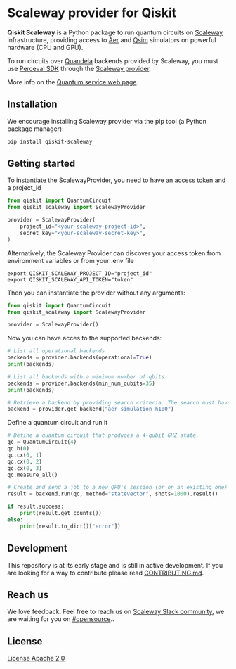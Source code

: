 # Scaleway provider for Qiskit

**Qiskit Scaleway** is a Python package to run quantum circuits on [Scaleway](https://www.scaleway.com/en/) infrastructure, providing access to [Aer](https://github.com/Qiskit/qiskit-aer) and [Qsim](https://github.com/quantumlib/qsim) simulators on powerful hardware (CPU and GPU).

To run circuits over [Quandela](https://www.quandela.com/) backends provided by Scaleway, you must use [Perceval SDK](https://perceval.quandela.net/) through the [Scaleway provider](https://perceval.quandela.net/docs/providers.html).

More info on the [Quantum service web page](https://labs.scaleway.com/en/qaas/).

## Installation

We encourage installing Scaleway provider via the pip tool (a Python package manager):

```bash
pip install qiskit-scaleway
```

## Getting started

To instantiate the ScalewayProvider, you need to have an access token and a project_id

```python
from qiskit import QuantumCircuit
from qiskit_scaleway import ScalewayProvider

provider = ScalewayProvider(
    project_id="<your-scaleway-project-id>",
    secret_key="<your-scaleway-secret-key>",
)
```

Alternatively, the Scaleway Provider can discover your access token from environment variables or from your .env file

```
export QISKIT_SCALEWAY_PROJECT_ID="project_id"
export QISKIT_SCALEWAY_API_TOKEN="token"
```

Then you can instantiate the provider without any arguments:

```python
from qiskit import QuantumCircuit
from qiskit_scaleway import ScalewayProvider

provider = ScalewayProvider()
```

Now you can have acces to the supported backends:


```python
# List all operational backends
backends = provider.backends(operational=True)
print(backends)

# List all backends with a minimum number of qbits
backends = provider.backends(min_num_qubits=35)
print(backends)

# Retrieve a backend by providing search criteria. The search must have a single match
backend = provider.get_backend("aer_simulation_h100")
```

Define a quantum circuit and run it

```python
# Define a quantum circuit that produces a 4-qubit GHZ state.
qc = QuantumCircuit(4)
qc.h(0)
qc.cx(0, 1)
qc.cx(0, 2)
qc.cx(0, 3)
qc.measure_all()

# Create and send a job to a new QPU's session (or on an existing one)
result = backend.run(qc, method="statevector", shots=1000).result()

if result.success:
    print(result.get_counts())
else:
    print(result.to_dict()["error"])

```

## Development
This repository is at its early stage and is still in active development. If you are looking for a way to contribute please read [CONTRIBUTING.md](CONTRIBUTING.md).

## Reach us
We love feedback. Feel free to reach us on [Scaleway Slack community](https://slack.scaleway.com/), we are waiting for you on [#opensource](https://scaleway-community.slack.com/app_redirect?channel=opensource)..

## License
[License Apache 2.0](LICENSE)
